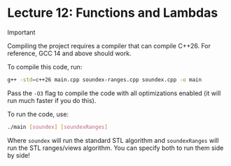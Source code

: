 # Lecture 12: Functions and Lambdas

> [!IMPORTANT]
> Compiling the project requires a compiler that can compile C++26. For reference, GCC 14 and above should work.

To compile this code, run:

```sh
g++ -std=c++26 main.cpp soundex-ranges.cpp soundex.cpp -o main
```

Pass the `-O3` flag to compile the code with all optimizations enabled (it will run much faster if you do this).

To run the code, use:

```sh
./main [soundex] [soundexRanges]
```

Where `soundex` will run the standard STL algorithm and `soundexRanges` will run the STL ranges/views algorithm. You can specify both to run them side by side!
